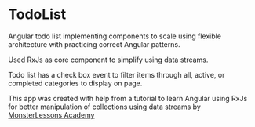 # TodoList

Angular todo list implementing components to scale using flexible architecture with practicing correct Angular patterns. 

Used RxJs as core component to simplify using data streams.

Todo list has a check box event to filter items through all, active, or completed categories to display on page.

This app was created with help from a tutorial to learn Angular using RxJs for better manipulation of collections using data streams by [MonsterLessons Academy](https://www.youtube.com/channel/UCssWuTdNCWN4RSF3wHzzjMw)
